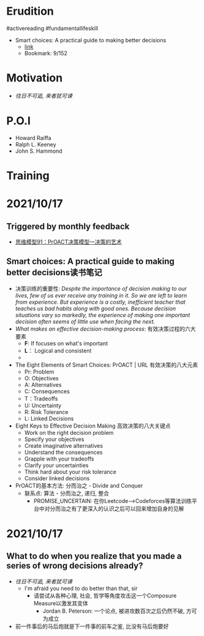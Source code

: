# Erudition
#activereading
#fundamentallifeskill
- Smart choices: A practical guide to making better decisions
  - [link](https://media.oiipdf.com/pdf/e2137f32-55d6-42e3-ae7f-c539cec5b292.pdf)
  - Bookmark: 9/152
# Motivation
- *往日不可追, 来者犹可谏*

# P.O.I
- Howard Raiffa
- Ralph L. Keeney
- John S. Hammond

# Training

# 2021/10/17
## Triggered by monthly feedback
- [思维模型91：PrOACT决策模型一决策的艺术](https://www.shangyexinzhi.com/article/466381.html)

## Smart choices: A practical guide to making better decisions读书笔记
- 决策训练的重要性: *Despite the importance of decision making to our lives, few of us ever receive any training in it. So we are left to learn from experience. But experience is a costly, inefficient teacher that teaches us bad habits along with good ones. Because decision situations vary so markedly, the experience of making one important decision often seems of little use when facing the next.*
- *What makes an effective decision-making process*: 有效决策过程的六大要素
  - **F**: If focuses on what's important
  - **L**： Logical and consistent
  - 
- The Eight Elements of Smart Choices: PrOACT | URL 有效决策的八大元素
  - Pr: Problem
  - O: Objectives
  - A: Alternatives
  - C: Consequences
  - T：Tradeoffs
  - U: Uncertainty
  - R: Risk Tolerance
  - L: Linked Decisions
- Eight Keys to Effective Decision Making 高效决策的八大关键点
  - Work on the right decision problem
  - Specify your objectives
  - Create imaginative alternatives
  - Understand the consequences
  - Grapple with your tradeoffs
  - Clarify your uncertainties
  - Think hard about your risk tolerance
  - Consider linked decisions
- PrOACT的基本方法: 分而治之 - Divide and Conquer
  - 联系点: 算法 - 分而治之, 递归, 整合
    - PROMISE_UNCERTAIN: 在你Leetcode-->Codeforces等算法训练平台中对分而治之有了更深入的认识之后可以回来增加自身的见解
# 2021/10/17
## What to do when you realize that you made a series of wrong decisions already?
- *往日不可追, 来者犹可谏*
  - I'm afraid you need to do better than that, sir
    - 请尝试从各种心理, 社会, 哲学等角度攻击这一个Composure Measure以激发其变体
      - Jordan B. Peterson: 一个论点, 被进攻数百次之后仍然不破, 方可为成立
- 前一件事后的马后炮就是下一件事的前车之鉴, 比没有马后炮要好